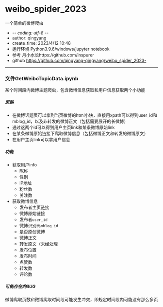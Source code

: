# weibo_spider_2023
一个简单的微博爬虫
- -*- coding:       utf-8 -*-
- author:           qingyang
- create_time:      2023/4/12 10:48
- 运行环境           Python3.9.6/windows/jupyter notebook
- 参考              月小水长https://github.com/inspurer
- github            https://github.com/qingyang-qingyang/weibo_spider_2023-
***
### 文件GetWeiboTopicData.ipynb
某个时间段内微博主题爬虫，包含微博信息获取和用户信息获取两个小功能
##### **思路**
- 在微博话题页可以拿到当页微博的html小块，直接用xpath可以得到user_id和mblog_id，以及非转发的微博正文（包括需要展开的长微博）
- 通过这两个id可以得到用户主页link和某条微博原始link
- 在某条微博原始链接下爬取微博信息（包括微博正文和转发的微博原文）
- 在用户主页link可以拿用户信息
##### **功能**
- 获取用户info
   - 昵称
   - 性别
   - IP地址
   - 粉丝数
   - 关注数
- 获取微博信息
  - 发布者主页链接
  - 微博原始链接
  - 发布者`user_id`
  - 微博识别码`mblog_id`
  - 是否原创微博
  - 微博正文
  - 转发原文（未经处理
  - 发布位置
  - 发布时间
  - 点赞数
  - 转发数
  - 评论数
  
##### *可能存在的BUG*
微博爬取页数和微博爬取时间段可能发生冲突，即规定时间段内可能没有那么多页
